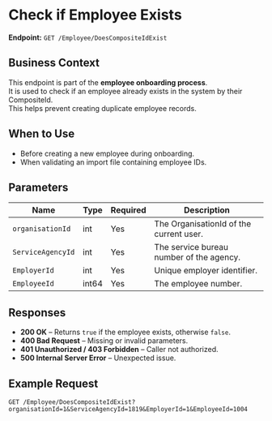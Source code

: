 # Check if Employee Exists

**Endpoint:** `GET /Employee/DoesCompositeIdExist`

## Business Context
This endpoint is part of the **employee onboarding process**.  
It is used to check if an employee already exists in the system by their CompositeId.  
This helps prevent creating duplicate employee records.

## When to Use
- Before creating a new employee during onboarding.
- When validating an import file containing employee IDs.

## Parameters
| Name            | Type   | Required | Description |
|-----------------|--------|----------|-------------|
| `organisationId` | int    | Yes      | The OrganisationId of the current user. |
| `ServiceAgencyId`| int    | Yes      | The service bureau number of the agency. |
| `EmployerId`     | int    | Yes      | Unique employer identifier. |
| `EmployeeId`     | int64  | Yes      | The employee number. |

## Responses
- **200 OK** – Returns `true` if the employee exists, otherwise `false`.
- **400 Bad Request** – Missing or invalid parameters.
- **401 Unauthorized / 403 Forbidden** – Caller not authorized.
- **500 Internal Server Error** – Unexpected issue.

## Example Request
```http
GET /Employee/DoesCompositeIdExist?organisationId=1&ServiceAgencyId=1819&EmployerId=1&EmployeeId=1004
